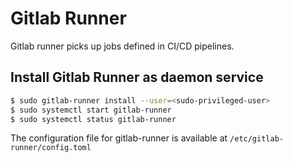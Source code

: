 # Gitlab Runner
Gitlab runner picks up jobs defined in CI/CD pipelines. 

## Install Gitlab Runner as daemon service

```bash
$ sudo gitlab-runner install --user=<sudo-privileged-user>
$ sudo systemctl start gitlab-runner
$ sudo systemctl status gitlab-runner

```

The configuration file for gitlab-runner is available at `/etc/gitlab-runner/config.toml`
